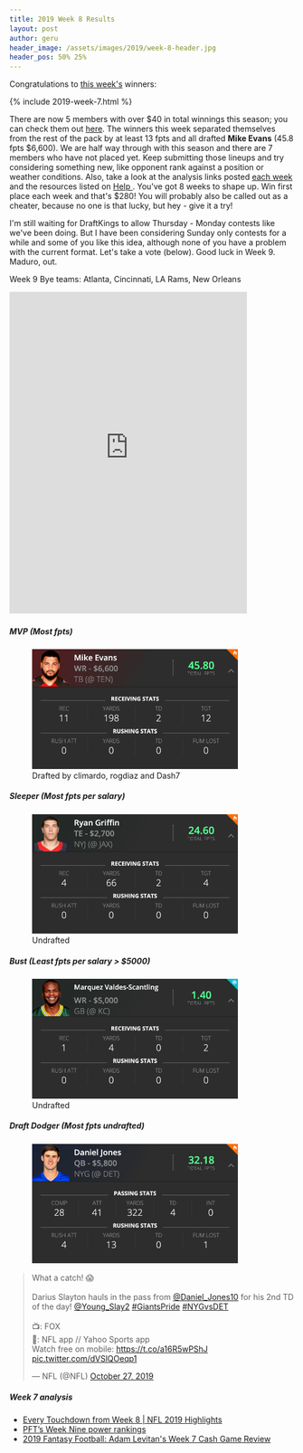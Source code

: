```yaml
---
title: 2019 Week 8 Results
layout: post
author: geru
header_image: /assets/images/2019/week-8-header.jpg
header_pos: 50% 25%
---
```

Congratulations to [this week's](https://www.draftkings.com/contest/gamecenter/78922851) winners:

{% include 2019-week-7.html %}

There are now 5 members with over $40 in total winnings this season; you can check them out [here](https://platanofb.com/results). The winners this week separated themselves from the rest of the pack by at least 13 fpts and all drafted __Mike Evans__ (45.8 fpts $6,600). We are half way through with this season and there are 7 members who have not placed yet. Keep submitting those lineups and try considering something new, like opponent rank against a position or weather conditions. Also, take a look at the analysis links posted [each week](#week-7-analysis) and the resources listed on [Help <i class="far fa-question-circle" aria-hidden="true"></i>](https://platanofb.com/help). You've got 8 weeks to shape up. Win first place each week and that's $280! You will probably also be called out as a cheater, because no one is that lucky, but hey - give it a try! 

I'm still waiting for DraftKings to allow Thursday - Monday contests like we've been doing. But I have been considering Sunday only contests for a while and some of you like this idea, although none of you have a problem with the current format. Let's take a vote (below). Good luck in Week 9. Maduro, out.

Week 9 Bye teams: Atlanta, Cincinnati, LA Rams, New Orleans

<iframe src="https://docs.google.com/forms/d/e/1FAIpQLScy5wKrvEHbiZ8S_UeEhKmUNVkdIEv0CAyVfgmV71gpjwaqYg/viewform?embedded=true" width="420" height="569" frameborder="0" marginheight="0" marginwidth="0">Loading…</iframe>

##### MVP (Most fpts)
<figure class="figure">
    <img class="img-fluid" src="/assets/images/2019/week-8-mike-evans.png" width="364px"/>
    <figcaption class="figure-caption">Drafted by <span class="font-weight-bold">climardo, rogdiaz and Dash7</span></figcaption>
</figure>

##### Sleeper (Most fpts per salary)
<figure class="figure">
    <img class="img-fluid" src="/assets/images/2019/week-8-ryan-griffin.png" width="364px"/>
    <figcaption class="figure-caption"><span class="font-weight-bold">Undrafted</span></figcaption>
</figure>

##### Bust (Least fpts per salary > $5000)
<figure class="figure">
    <img class="img-fluid" src="/assets/images/2019/week-8-marquez-valdes-scantling.png" width="364px"/>
    <figcaption class="figure-caption"><span class="font-weight-bold">Undrafted</span></figcaption>
</figure>


##### Draft Dodger (Most fpts undrafted)
<figure class="figure">
    <img class="img-fluid" src="/assets/images/2019/week-8-daniel-jones.png" width="364px"/>
</figure>
<blockquote class="twitter-tweet"><p lang="en" dir="ltr">What a catch! 😱<br><br>Darius Slayton hauls in the pass from <a href="https://twitter.com/Daniel_Jones10?ref_src=twsrc%5Etfw">@Daniel_Jones10</a> for his 2nd TD of the day! <a href="https://twitter.com/Young_Slay2?ref_src=twsrc%5Etfw">@Young_Slay2</a> <a href="https://twitter.com/hashtag/GiantsPride?src=hash&amp;ref_src=twsrc%5Etfw">#GiantsPride</a> <a href="https://twitter.com/hashtag/NYGvsDET?src=hash&amp;ref_src=twsrc%5Etfw">#NYGvsDET</a><br><br>📺: FOX<br>📱: NFL app // Yahoo Sports app<br>Watch free on mobile: <a href="https://t.co/a16R5wPShJ">https://t.co/a16R5wPShJ</a> <a href="https://t.co/dVSlQOeqp1">pic.twitter.com/dVSlQOeqp1</a></p>&mdash; NFL (@NFL) <a href="https://twitter.com/NFL/status/1188517683832049669?ref_src=twsrc%5Etfw">October 27, 2019</a></blockquote> <script async src="https://platform.twitter.com/widgets.js" charset="utf-8"></script>

##### Week 7 analysis
<ul class="list-unstyled" id="pro-links">
    <a href="https://www.youtube.com/watch?v=tLLp9xIcVQc" target="_blank"><li>Every Touchdown from Week 8 | NFL 2019 Highlights</li></a>
    <a href="https://profootballtalk.nbcsports.com/2019/10/29/pfts-week-nine-power-rankings-2/" target="_blank"><li>PFT’s Week Nine power rankings</li></a>
    <a href="https://www.draftkings.com/playbook/nfl/2019-fantasy-football-cheat-sheet-nfl-week-9-picks-predictions-preview" target="_blank"><li>2019 Fantasy Football: Adam Levitan's Week 7 Cash Game Review</li></a>
</ul>
